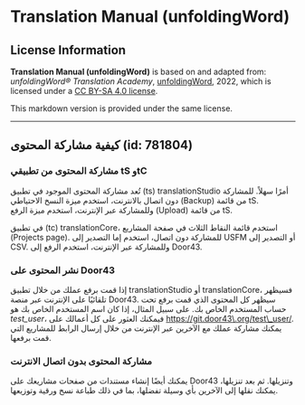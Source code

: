 # Translation Manual (unfoldingWord)

## License Information

**Translation Manual (unfoldingWord)** is based on and adapted from: _unfoldingWord® Translation Academy_, [unfoldingWord](https://unfoldingword.org/utw), 2022, which is licensed under a [CC BY-SA 4.0 license](https://creativecommons.org/licenses/by-sa/4.0/legalcode.en).

This markdown version is provided under the same license.



--------------------------------

## كيفية مشاركة المحتوى (id: 781804)

### مشاركة المحتوى من تطبيقي tS وtC

تُعد مشاركة المحتوى الموجود في تطبيق (ts) translationStudio أمرًا سهلاً. للمشاركة دون اتصال بالانترنت، استخدم ميزة النسخ الاحتياطي (Backup) من قائمة tS. وللمشاركة عبر الإنترنت، استخدم ميزة الرفع (Upload) من قائمة tS. 

في تطبيق (tc) translationCore، استخدم قائمة النقاط الثلاث في صفحة المشاريع (Projects page). للمشاركة دون اتصال، استخدم إما التصدير إلى USFM أو التصدير إلى CSV. وللمشاركة عبر الإنترنت، استخدم الرفع إلى Door43\.

### نشر المحتوى على Door43

إذا قمت برفع عملك من خلال تطبيق translationStudio أو translationCore، فسيظهر تلقائيًا على الإنترنت عبر منصة Door43\. سيظهر كل المحتوى الذي قمت برفع تحت حساب المستخدم الخاص بك. على سبيل المثال، إذا كان اسم المستخدم الخاص بك هو *test\_user*، فيمكنك العثور على كل أعمالك على https://git.door43\.org/test\_user/. يمكنك مشاركة عملك مع الآخرين عبر الإنترنت من خلال إرسال الرابط للمشاريع التي قمت برفعها.

### مشاركة المحتوى بدون اتصال الانترنت

يمكنك أيضًا إنشاء مستندات من صفحات مشاريعك على Door43 وتنزيلها. ثم بعد تنزيلها، يمكنك نقلها إلى الآخرين بأي وسيلة تفضلها، بما في ذلك طباعة نسخ ورقية وتوزيعها.


